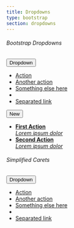 ```yaml
---
title: Dropdowns
type: bootstrap
section: dropdowns
---
```


###### Bootstrap Dropdowns

<div class="dropdown dropdown-inline">
	<button class="btn btn-default arrow-down" type="button" data-toggle="dropdown">Dropdown</button>
	<ul class="dropdown-menu">
		<li><a href="#">Action</a></li>
		<li><a href="#">Another action</a></li>
		<li><a href="#">Something else here</a></li>
		<li role="separator" class="divider"></li>
		<li><a href="#">Separated link</a></li>
	</ul>
</div>

<div class="dropdown dropdown-inline">
	<button class="btn btn-primary arrow-down" type="button" data-toggle="dropdown">New</button>
	<ul class="dropdown-menu">
		<li>
			<a href="#">
				<strong>First Action</strong>
				<div class="text-light"><em>Lorem ipsum dolor</em></div>
			</a>
		</li>
		<li>
			<a href="#">
				<strong>Second Action</strong>
				<div class="text-light"><em>Lorem ipsum dolor</em></div>
			</a>
		</li>
	</ul>
</div>


###### Simplified Carets

<div class="dropdown dropdown-inline">
	<button class="btn btn-default arrow-down" type="button" data-toggle="dropdown">Dropdown</button>
	<ul class="dropdown-menu">
		<li><a href="#">Action</a></li>
		<li><a href="#">Another action</a></li>
		<li><a href="#">Something else here</a></li>
		<li role="separator" class="divider"></li>
		<li><a href="#">Separated link</a></li>
	</ul>
</div>